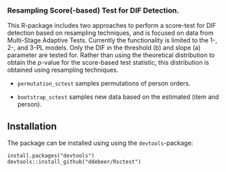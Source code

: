 ### Resampling Score(-based) Test for DIF Detection.

This R-package includes two approaches to perform a score-test for DIF detection based on resampling techniques, and is focused on data from Multi-Stage Adaptive Tests. Currently the functionality is limited to the 1-, 2-, and 3-PL models. 
Only the DIF in the threshold (b) and slope (a) parameter are tested for. Rather than using the theoretical distribution to obtain the _p_-value for the score-based test statistic, this distribution is obtained using resampling techniques. 

- `permutation_sctest` samples permutations of person orders.

- `bootstrap_sctest` samples new data based on the estimated (item and person).


## Installation


The package can be installed using using the `devtools`-package:

```
install.packages("devtools")
devtools::install_github("ddebeer/Rsctest")
```



